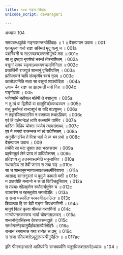 ```yaml
---
title: १०४ गङ्गा-विवाहः
unicode_script: devanagari

---
```



अध्यायः 104

समयबन्धपूर्वकं गङ्गाशान्तन्वोर्विवाहः ॥ 1 ॥
वैशम्पायन उवाच ।	001  
एतच्छ्रुत्वा वचो राज्ञः सस्मितं मृदु वल्गु च ।	001a  
यशस्विनी च साऽगच्छच्छान्तनोर्भूतये तदा ॥	001c  
सा तु दृष्ट्वा नृपश्रेष्ठं चरन्तं तीरमाश्रितम् ।	002a  
वसूनां समयं स्मृत्वाऽथाभ्यगच्छदनिन्दिता ॥	002c  
प्रजार्थिनी राजपुत्रं शान्तनुं पृथिवीपतिम् ।	003a  
प्रतीपवचनं चापि संस्मृत्यैव स्वयं नृपम् ॥	003c  
कालोऽयमिति मत्वा सा वसूनां शापचोदिता ।	004a  
उवाच चैव राज्ञः सा ह्लादयन्ती मनो गिरा ॥	004c  
गङ्गोवाच ।	005  
भविष्यामि महीपाल महिषी ते वशानुगा ।	005a  
न तु त्वं वा द्वितीयो वा ज्ञातुमिच्छेत्कथञ्चन ॥	005c  
यत्तु कुर्यामहं राजञ्शुभं वा यदि वाऽशुभम् ।	006a  
न तद्वारयितव्याऽस्मि न वक्तव्या तथाऽप्रियम् ॥	006c  
एवं हि वर्तमानेऽहं त्वयि वत्स्यामि पार्थिव ।	007a  
वारिता विप्रियं चोक्ता त्यजेयं त्वामसंशयम् ॥	007c  
एष मे समयो राजन्भज मां त्वं यथेप्सितम् ।	008a  
अनुनीताऽस्मि ते पित्रा भर्ता मे त्वं भव प्रभो ॥	008c  
वैशम्पायन उवाच ।	009  
तथेति सा यदा तूक्ता तदा भरतसत्तम ।	009a  
प्रहर्षमतुलं लेभे प्राप्य तं पार्थिवोत्तमम् ॥	009c  
प्रतिज्ञाय तु तत्तस्यास्तथेति मनुजाधिपः ।	010a  
रथमारोप्य तां देवीं जगाम स तया सह ॥	010c  
सा च शान्तनुमभ्यागात्साक्षाल्लक्ष्मीरिवापरा ।	011a  
आसाद्य शान्तनुस्तां च बुभुजे कामतो वशी ॥	011c  
न प्रष्टव्येति मन्वानो न स तां किञ्चिदूचिवान् ।	012a  
स तस्याः शीलवृत्तेन रूपौदार्यगुणेन च ॥	012c  
उपचारेण च रहस्तुतोष जगतीपतिः ।	013a  
स राजा परमप्रीतः परमस्त्रीप्रलालितः ॥	013c  
दिव्यरूपा हि सा देवी गङ्गा त्रिपथगामिनी ।	014a  
मानुषं विग्रहं कृत्वा श्रीमन्तं वरवर्णिनी ॥	014c  
भाग्योपनतकामस्य भार्या चोपनताऽभवत् ।	015a  
शन्तनोर्नृपसिंहस्य देवराजसमद्युतेः ॥	015c  
सम्भोगस्नेहचातुर्यैर्हावलास्यैर्मनोहरैः ।	016a  
राजानं रमयामास यथा रज्येत स प्रभुः ॥	016c  
स राजा रतिसक्तोऽभूदुत्तमस्त्रीगुणैर्हृतः ॥ ॥	017ac  

इति श्रीमन्महाभारते आदिपर्वणि सम्भवपर्वणि चतुरधिकशततमोऽध्यायः ॥ 104 ॥